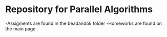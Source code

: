 # Repository for Parallel Algorithms
-Assigments are found in the beadandók folder
-Homeworks are found on the main page
